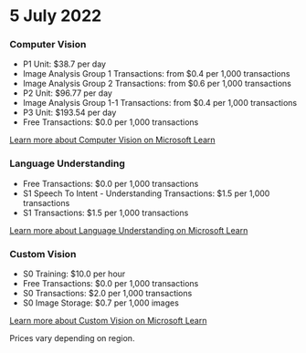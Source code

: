 # 5 July 2022

### Computer Vision

- P1 Unit: $38.7 per day
- Image Analysis Group 1 Transactions: from $0.4 per 1,000 transactions
- Image Analysis Group 2 Transactions: from $0.6 per 1,000 transactions
- P2 Unit: $96.77 per day
- Image Analysis Group 1-1 Transactions: from $0.4 per 1,000 transactions
- P3 Unit: $193.54 per day
- Free Transactions: $0.0 per 1,000 transactions

[Learn more about Computer Vision on Microsoft Learn](https://learn.microsoft.com/en-us/azure/ai-services/computer-vision/)

### Language Understanding

- Free Transactions: $0.0 per 1,000 transactions
- S1 Speech To Intent - Understanding Transactions: $1.5 per 1,000 transactions
- S1 Transactions: $1.5 per 1,000 transactions

[Learn more about Language Understanding on Microsoft Learn](https://learn.microsoft.com/en-us/azure/ai-services/language-service/)

### Custom Vision

- S0 Training: $10.0 per hour
- Free Transactions: $0.0 per 1,000 transactions
- S0 Transactions: $2.0 per 1,000 transactions
- S0 Image Storage: $0.7 per 1,000 images

[Learn more about Custom Vision on Microsoft Learn](https://learn.microsoft.com/en-us/azure/ai-services/custom-vision-service/)

Prices vary depending on region.